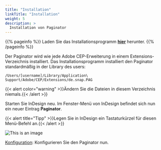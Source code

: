 ```yaml
---
title: "Installation"
linkTitle: "Installation"
weight: 5
description: >
  Installation von Paginator
---
```


{{% pageinfo %}}
Laden Sie das Installationsprogramm <a href="https://download.cnet.com/TeamViewer/3000-7240_4-10869706.html">**hier**</a> herunter.
{{% /pageinfo %}}


Der Paginator wird wie jede Adobe CEP-Erweiterung in einem Extensions-Verzeichnis installiert. Das Installationsprogramm installiert den Paginator standardmäßig in der Library des users:

`/Users/[username]/Library/Application\ Support/Adobe/CEP/Extensions/de.snap.PAG`

{{< alert color="warning" >}}Ändern Sie die Dateien in diesem Verzeichnis niemals.{{< /alert >}}

Starten Sie InDesign neu. Im Fenster-Menü von InDesign befindet sich nun ein neuer Eintrag **Paginator**.

{{< alert title="Tipp" >}}Legen Sie in InDesign ein Tastaturkürzel für diesen Menü-Befehl an.{{< /alert >}}

![This is an image](/images/Menu.png)

[Konfiguration](../konfiguration/): Konfigurieren Sie den Paginator nun.
